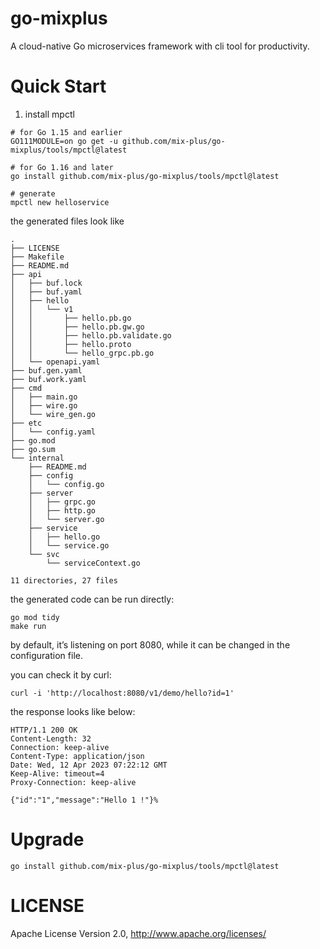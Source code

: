 # go-mixplus
A cloud-native Go microservices framework with cli tool for productivity.

# Quick Start
1. install mpctl
```
# for Go 1.15 and earlier
GO111MODULE=on go get -u github.com/mix-plus/go-mixplus/tools/mpctl@latest

# for Go 1.16 and later
go install github.com/mix-plus/go-mixplus/tools/mpctl@latest

# generate 
mpctl new helloservice
```
the generated files look like

```
.
├── LICENSE
├── Makefile
├── README.md
├── api
│   ├── buf.lock
│   ├── buf.yaml
│   ├── hello
│   │   └── v1
│   │       ├── hello.pb.go
│   │       ├── hello.pb.gw.go
│   │       ├── hello.pb.validate.go
│   │       ├── hello.proto
│   │       └── hello_grpc.pb.go
│   └── openapi.yaml
├── buf.gen.yaml
├── buf.work.yaml
├── cmd
│   ├── main.go
│   ├── wire.go
│   └── wire_gen.go
├── etc
│   └── config.yaml
├── go.mod
├── go.sum
└── internal
    ├── README.md
    ├── config
    │   └── config.go
    ├── server
    │   ├── grpc.go
    │   ├── http.go
    │   └── server.go
    ├── service
    │   ├── hello.go
    │   └── service.go
    └── svc
        └── serviceContext.go

11 directories, 27 files
```

the generated code can be run directly:

```
go mod tidy
make run
```

by default, it’s listening on port 8080, while it can be changed in the configuration file.

you can check it by curl:

```
curl -i 'http://localhost:8080/v1/demo/hello?id=1'
```
the response looks like below:

```
HTTP/1.1 200 OK
Content-Length: 32
Connection: keep-alive
Content-Type: application/json
Date: Wed, 12 Apr 2023 07:22:12 GMT
Keep-Alive: timeout=4
Proxy-Connection: keep-alive

{"id":"1","message":"Hello 1 !"}%
```

# Upgrade

```
go install github.com/mix-plus/go-mixplus/tools/mpctl@latest
```

# LICENSE
Apache License Version 2.0, http://www.apache.org/licenses/
